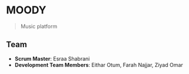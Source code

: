 # MOODY

> Music platform

## Team


  
  - __Scrum Master__: Esraa Shabrani
  - __Development Team Members__: Eithar Otum, Farah Najjar, Ziyad Omar
